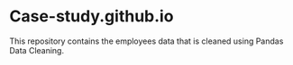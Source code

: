 # Case-study.github.io
This repository contains the employees data that is cleaned using Pandas Data Cleaning.
